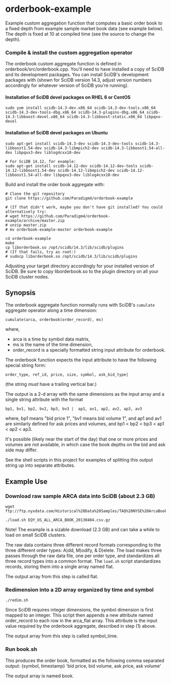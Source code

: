 orderbook-example
============

Example custom aggregation function that computes a basic order book to a fixed
depth from example sample market book data (see example below).
The depth is fixed at 10 at compiled time (see the source to change the depth).

### Compile & install the custom aggregation operator

The orderbook custom aggregate function is defined in
orderbook/src/orderbook.cpp. You'll need to have installed a copy of SciDB and
its development packages. You can install SciDB's development packages with (shown
for SciDB version 14.3, adjust version numbers accordingly for whatever version
of SciDB you're running).

#### Installation of SciDB devel packages on RHEL 6 or CentOS
```
sudo yum install scidb-14.3-dev.x86_64 scidb-14.3-dev-tools.x86_64 scidb-14.3-dev-tools-dbg.x86_64 scidb-14.3-plugins-dbg.x86_64 scidb-14.3-libboost-devel.x86_64 scidb-14.3-libboost-static.x86_64 libpqxx-devel
```
#### Installation of SciDB devel packages on Ubuntu
```
sudo apt-get install scidb-14.3-dev scidb-14.3-dev-tools scidb-14.3-libboost1.54-dev scidb-14.3-libmpich2-dev scidb-14.3-libboost1.54-all-dev libpqxx3-dev liblog4cxx10-dev

# For SciDB 14.12, for example:
sudo apt-get install scidb-14.12-dev scidb-14.12-dev-tools scidb-14.12-libboost1.54-dev scidb-14.12-libmpich2-dev scidb-14.12-libboost1.54-all-dev libpqxx3-dev liblog4cxx10-dev

```

Build and install the order book aggregate with:
```
# Clone the git repository
git clone https://github.com/Paradigm4/orderbook-example

# (If that didn't work, maybe you don't have git installed? You could alternatively try:
# wget https://github.com/Paradigm4/orderbook-example/archive/master.zip
# unzip master.zip
# mv orderbook-example-master orderbook-example

cd orderbook-example
make
cp liborderbook.so /opt/scidb/14.3/lib/scidb/plugins
# (If that fails, try as root:)
# sudocp liborderbook.so /opt/scidb/14.3/lib/scidb/plugins
```
Adjusting your target directory accordingly for your installed version of SciDB.
Be sure to copy liborderbook.so to the plugin directory on all your SciDB cluster nodes.


## Synopsis

The orderbook aggregate function normally runs with SciDB's `cumulate`
aggregate operator along a time dimension:

```
cumulate(arca, orderbook(order_record), ms)
```

where,

* arca  is a time by symbol data matrix,
* ms    is the name of the time dimension,
* order&#95;record is a specially formatted string input attribute for orderbook.

The orderbook function expects the input attribute to have the following special string form:
```
order_type, ref_id, price, size, symbol, ask_bid_type|
```
(the string *must* have a trailing vertical bar.)

The output is a 2-d array with the same dimensions as the input
array and a single string attribute with the format
```
bp1, bv1, bp2, bv2, bp3, bv3 |  ap1, av1, ap2, av2, ap3, av3
```
where, bp1 means "bid price 1", "bv1 means bid volume 1", and
ap1 and av1 are similarly defined for ask prices and volumes, and
bp1 &lt; bp2 &lt; bp3 &lt; ap1 &lt; ap2 &lt; ap3.

It's possible (likely near the start of the day) that one or more
prices and volumes are not available, in which case the book depths
on the bid and ask side may differ.

See the shell scripts in this project for examples of splitting this
output string up into separate attributes.


## Example Use

### Download raw sample ARCA data into SciDB (about 2.3 GB)
```
wget ftp://ftp.nyxdata.com/Historical%20Data%20Samples/TAQ%20NYSE%20ArcaBook/EQY_US_ALL_ARCA_BOOK_20130404.csv.gz

./load.sh EQY_US_ALL_ARCA_BOOK_20130404.csv.gz
```
Note! The example is a sizable download (2.3 GB) and can take a while to load on small
SciDB clusters.


The raw data contains three different record formats corresponding to the
three different order types: A)dd, M)odify, & D)elete.  The load makes
three passes through the raw data file, one per order type, and standardizes
all three record types into a common format. The `load.sh` script standardizes records, storing
them into a single array named flat.

The output array from this step is called flat.


### Redimension into a 2D array organized by time and symbol
```
./redim.sh
```
Since SciDB requires integer dimensions, the symbol dimension is first mapped
to an integer. This script then appends a new attribute named order&#95;record to
each row in the arca&#95;flat array. This attribute is the input value required by
the orderbook aggregate, described in step (1) above. 

The output array from this step is called symbol&#95;time.


### Run book.sh

This produces the order book, formatted as the following comma separated output: 
       {symbol, timestamp} 'bid price, bid volume, ask price, ask volume'

The output array is named book.

